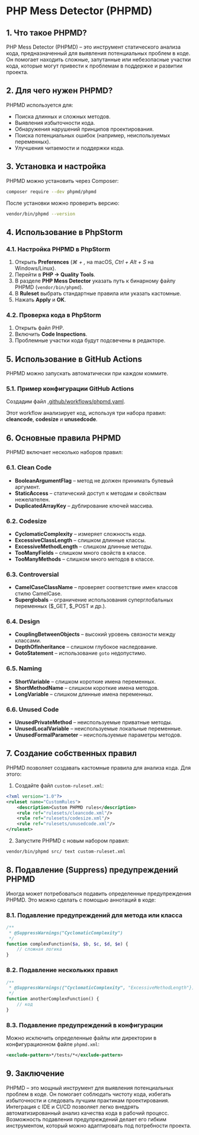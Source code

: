 # PHP Mess Detector (PHPMD)

## 1. Что такое PHPMD?
PHP Mess Detector (PHPMD) – это инструмент статического анализа кода, предназначенный для выявления потенциальных проблем в коде. Он помогает находить сложные, запутанные или небезопасные участки кода, которые могут привести к проблемам в поддержке и развитии проекта.

## 2. Для чего нужен PHPMD?
PHPMD используется для:
- Поиска длинных и сложных методов.
- Выявления избыточности кода.
- Обнаружения нарушений принципов проектирования.
- Поиска потенциальных ошибок (например, неиспользуемых переменных).
- Улучшения читаемости и поддержки кода.

## 3. Установка и настройка
PHPMD можно установить через Composer:
```bash
composer require --dev phpmd/phpmd
```
После установки можно проверить версию:
```bash
vendor/bin/phpmd --version
```

## 4. Использование в PhpStorm
### 4.1. Настройка PHPMD в PhpStorm
1. Открыть **Preferences** (*⌘ + ,* на macOS, *Ctrl + Alt + S* на Windows/Linux).
2. Перейти в **PHP → Quality Tools**.
3. В разделе **PHP Mess Detector** указать путь к бинарному файлу PHPMD (`vendor/bin/phpmd`).
4. В **Ruleset** выбрать стандартные правила или указать кастомные.
5. Нажать **Apply** и **OK**.

### 4.2. Проверка кода в PhpStorm
1. Открыть файл PHP.
2. Включить **Code Inspections**.
3. Проблемные участки кода будут подсвечены в редакторе.

## 5. Использование в GitHub Actions
PHPMD можно запускать автоматически при каждом коммите.

### 5.1. Пример конфигурации GitHub Actions
Создадим файл [.github/workflows/phpmd.yaml](../.github/workflows/phpmd.yaml).

Этот workflow анализирует код, используя три набора правил: **cleancode**, **codesize** и **unusedcode**.

## 6. Основные правила PHPMD
PHPMD включает несколько наборов правил:

### 6.1. Clean Code
- **BooleanArgumentFlag** – метод не должен принимать булевый аргумент.
- **StaticAccess** – статический доступ к методам и свойствам нежелателен.
- **DuplicatedArrayKey** – дублирование ключей массива.

### 6.2. Codesize
- **CyclomaticComplexity** – измеряет сложность кода.
- **ExcessiveClassLength** – слишком длинные классы.
- **ExcessiveMethodLength** – слишком длинные методы.
- **TooManyFields** – слишком много свойств в классе.
- **TooManyMethods** – слишком много методов в классе.

### 6.3. Controversial
- **CamelCaseClassName** – проверяет соответствие имен классов стилю CamelCase.
- **Superglobals** – ограничение использования суперглобальных переменных ($_GET, $_POST и др.).

### 6.4. Design
- **CouplingBetweenObjects** – высокий уровень связности между классами.
- **DepthOfInheritance** – слишком глубокое наследование.
- **GotoStatement** – использование `goto` недопустимо.

### 6.5. Naming
- **ShortVariable** – слишком короткие имена переменных.
- **ShortMethodName** – слишком короткие имена методов.
- **LongVariable** – слишком длинные имена переменных.

### 6.6. Unused Code
- **UnusedPrivateMethod** – неиспользуемые приватные методы.
- **UnusedLocalVariable** – неиспользуемые локальные переменные.
- **UnusedFormalParameter** – неиспользуемые параметры методов.

## 7. Создание собственных правил
PHPMD позволяет создавать кастомные правила для анализа кода. Для этого:
1. Создайте файл `custom-ruleset.xml`:
```xml
<?xml version="1.0"?>
<ruleset name="CustomRules">
    <description>Custom PHPMD rules</description>
    <rule ref="rulesets/cleancode.xml"/>
    <rule ref="rulesets/codesize.xml"/>
    <rule ref="rulesets/unusedcode.xml"/>
</ruleset>
```
2. Запустите PHPMD с новым набором правил:
```bash
vendor/bin/phpmd src/ text custom-ruleset.xml
```

## 8. Подавление (Suppress) предупреждений PHPMD
Иногда может потребоваться подавить определенные предупреждения PHPMD. Это можно сделать с помощью аннотаций в коде:

### 8.1. Подавление предупреждений для метода или класса
```php
/**
 * @SuppressWarnings("CyclomaticComplexity")
 */
function complexFunction($a, $b, $c, $d, $e) {
    // сложная логика
}
```

### 8.2. Подавление нескольких правил
```php
/**
 * @SuppressWarnings({"CyclomaticComplexity", "ExcessiveMethodLength"})
 */
function anotherComplexFunction() {
    // код
}
```

### 8.3. Подавление предупреждений в конфигурации
Можно исключить определенные файлы или директории в конфигурационном файле `phpmd.xml`:
```xml
<exclude-pattern>*/tests/*</exclude-pattern>
```

## 9. Заключение
PHPMD – это мощный инструмент для выявления потенциальных проблем в коде. Он помогает соблюдать чистоту кода, избегать избыточности и следовать лучшим практикам проектирования. Интеграция с IDE и CI/CD позволяет легко внедрять автоматизированный анализ качества кода в рабочий процесс. Возможность подавления предупреждений делает его гибким инструментом, который можно адаптировать под потребности проекта.
